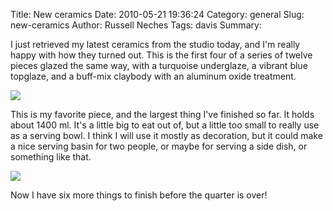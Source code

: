 Title: New ceramics
Date: 2010-05-21 19:36:24
Category: general
Slug: new-ceramics
Author: Russell Neches
Tags: davis
Summary: 


I just retrieved my latest ceramics from the studio today, and I'm
really happy with how they turned out. This is the first four of a
series of twelve pieces glazed the same way, with a turquoise
underglaze, a vibrant blue topglaze, and a buff-mix claybody with an
aluminum oxide treatment.

![](http://vort.org/media/images/blue_ceramics.jpeg)

This is my favorite piece, and the largest thing I've finished so far.
It holds about 1400 ml. It's a little big to eat out of, but a little
too small to really use as a serving bowl. I think I will use it mostly
as decoration, but it could make a nice serving basin for two people, or
maybe for serving a side dish, or something like that.

![](http://vort.org/media/images/blue_basin_500.jpeg)

Now I have six more things to finish before the quarter is over!
